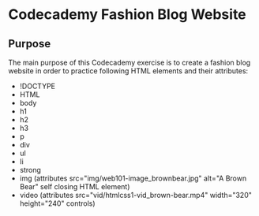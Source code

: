# Codecademy Fashion Blog Website

## Purpose

The main purpose of this Codecademy exercise is to create a fashion blog website in order to practice following HTML elements and their attributes:

- !DOCTYPE
- HTML
- body
- h1
- h2
- h3
- p
- div
- ul
- li
- strong
- img (attributes src="img/web101-image_brownbear.jpg" alt="A Brown Bear" self closing HTML element)
- video (attributes src="vid/htmlcss1-vid_brown-bear.mp4" width="320" height="240" controls)
